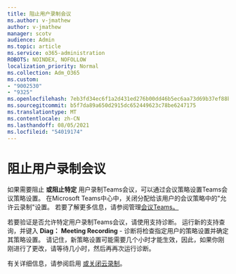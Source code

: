 ```yaml
---
title: 阻止用户录制会议
ms.author: v-jmathew
author: v-jmathew
manager: scotv
audience: Admin
ms.topic: article
ms.service: o365-administration
ROBOTS: NOINDEX, NOFOLLOW
localization_priority: Normal
ms.collection: Adm_O365
ms.custom:
- "9002530"
- "9325"
ms.openlocfilehash: 7eb3fd34ec6f1a2d431ed276b00dd46b5ec6aa73d69b37ef88b1ba0ca6f5d077
ms.sourcegitcommit: b5f7da89a650d2915dc652449623c78be6247175
ms.translationtype: MT
ms.contentlocale: zh-CN
ms.lasthandoff: 08/05/2021
ms.locfileid: "54019174"
---
```

# <a name="block-user-from-recording-meetings"></a>阻止用户录制会议

如果需要阻止 **或阻止特定** 用户录制Teams会议，可以通过会议策略设置Teams会议策略设置。 在Microsoft Teams中心中，关闭分配给该用户的会议策略中的"允许云录制"设置。 若要了解更多信息，请参阅管理[会议Teams。](https://docs.microsoft.com/microsoftteams/meeting-policies-in-teams#allow-cloud-recording)

若要验证是否允许特定用户录制Teams会议，请使用支持诊断。 运行新的支持查询，并键入 **Diag： Meeting Recording** - 诊断将检查指定用户的策略设置并确定其策略设置。 请记住，新策略设置可能需要几个小时才能生效，因此，如果你刚刚进行了更改，请等待几小时，然后再再次运行诊断。

有关详细信息，请参阅启用 [或关闭云录制](https://docs.microsoft.com/microsoftteams/cloud-recording#turn-on-or-turn-off-cloud-recording)。
